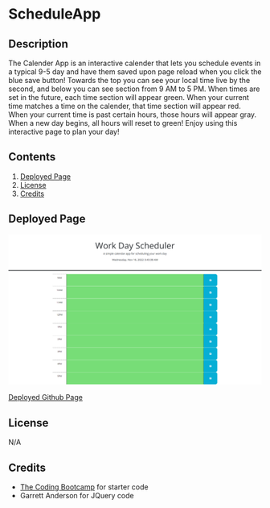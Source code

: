 # ScheduleApp

## Description

The Calender App is an interactive calender that lets you schedule events in a typical 9-5 day and have them saved upon page reload when you click the blue save button! Towards the top you can see your local time live by the second, and below you can see section from 9 AM to 5 PM. When times are set in the future, each time section will appear green. When your current time matches a time on the calender, that time section will appear red. When your current time is past certain hours, those hours will appear gray. When a new day begins, all hours will reset to green! Enjoy using this interactive page to plan your day!

## Contents

1. [Deployed Page](#deployed-page)
2. [License](#license)
3. [Credits](#credits)

## Deployed Page

![Deployed Page Screenshot](./Assets/Images/screencapture-garretta01-github-io-CalenderApp-2022-11-16-03_43_38.png)

[Deployed Github Page](https://garretta01.github.io/CalenderApp/)

## License

N/A

## Credits

- [The Coding Bootcamp](https://github.com/coding-boot-camp/crispy-octo-meme) for starter code
- Garrett Anderson for JQuery code
